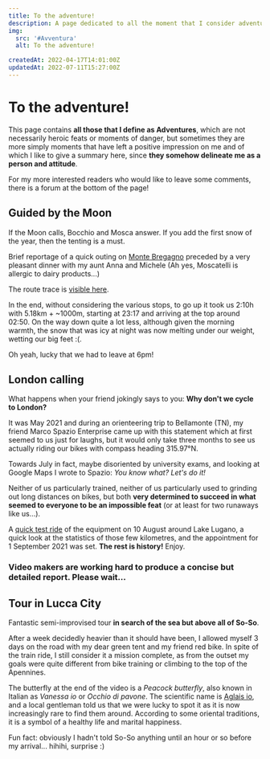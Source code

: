 ```yaml
---
title: To the adventure!
description: A page dedicated to all the moment that I consider adventures, i.e. experiences not planned in detail that in the end turn out to be real life lessons.
img:
  src: '#Avventura'
  alt: To the adventure!

createdAt: 2022-04-17T14:01:00Z
updatedAt: 2022-07-11T15:27:00Z
---
```


# To the adventure!

<CMedia :s="img.src" :a="img.src"></CMedia>

This page contains **all those that I define as Adventures**, which are not necessarily heroic feats or moments of danger, but sometimes they are more simply moments that have left a positive impression on me and of which I like to give a summary here, since **they somehow delineate me as a person and attitude**.

For my more interested readers who would like to leave some comments, there is a forum at the bottom of the page!

## Guided by the Moon

If the Moon calls, Bocchio and Mosca answer. If you add the first snow of the year, then the tenting is a must.

Brief reportage of a quick outing on [Monte Bregagno](https://it.wikipedia.org/wiki/Monte_Bregagno) preceded by a very pleasant dinner with my aunt Anna and Michele (Ah yes, Moscatelli is allergic to dairy products...)

<CMedia s="https://www.youtube.com/embed/h9_Ua0vIZYQ" c="Guided by the Moon" type="iframe"></CMedia>

The route trace is [visible here](https://www.strava.com/activities/6292541214).

In the end, without considering the various stops, to go up it took us 2:10h with 5.18km + ~1000m, starting at 23:17 and arriving at the top around 02:50. On the way down quite a lot less, although given the morning warmth, the snow that was icy at night was now melting under our weight, wetting our big feet :(.

Oh yeah, lucky that we had to leave at 6pm!

## London calling

What happens when your friend jokingly says to you: **Why don't we cycle to London?**

It was May 2021 and during an orienteering trip to Bellamonte (TN), my friend Marco Spazio Enterprise came up with this statement which at first seemed to us just for laughs, but it would only take three months to see us actually riding our bikes with compass heading 315.97°N.

Towards July in fact, maybe disoriented by university exams, and looking at Google Maps I wrote to Spazio: _You know what? Let's do it!_

Neither of us particularly trained, neither of us particularly used to grinding out long distances on bikes, but both **very determined to succeed in what seemed to everyone to be an impossible feat** (or at least for two runaways like us...).

A [quick test ride](https://connect.garmin.com/modern/activity/7281333384) of the equipment on 10 August around Lake Lugano, a quick look at the statistics of those few kilometres, and the appointment for 1 September 2021 was set. **The rest is history!** Enjoy.

### Video makers are working hard to produce a concise but detailed report. Please wait...

<CMedia s="https://www.youtube.com/embed/videoseries?list=PL0vzqvmThXohDPV-yPDlPBsmZ4WrfTbvr" c="Here are the first 8 days 😀... continue waiting for the following..." type="iframe"></CMedia>

<!-- <CMedia s="https://www.nautica.it/wp-content/uploads/2019/09/taboule-cuscus-freddo.jpg" c="...Voulez-vous un peu de taboulé?..." provider=""></CMedia> -->

## Tour in Lucca City

Fantastic semi-improvised tour **in search of the sea but above all of So-So**.

After a week decidedly heavier than it should have been, I allowed myself 3 days on the road with my dear green tent and my friend red bike. In spite of the train ride, I still consider it a mission complete, as from the outset my goals were quite different from bike training or climbing to the top of the Apennines.

<CMedia s="https://www.youtube.com/embed/XQmPAtAZnMY" c="Tour in Lucca City" type="iframe"></CMedia>

The butterfly at the end of the video is a _Peacock butterfly_, also known in Italian as _Vanessa io_ or _Occhio di pavone_. The scientific name is [Aglais io](https://en.wikipedia.org/wiki/Aglais_io), and a local gentleman told us that we were lucky to spot it as it is now increasingly rare to find them around. According to some oriental traditions, it is a symbol of a healthy life and marital happiness.

Fun fact: obviously I hadn't told So-So anything until an hour or so before my arrival... hihihi, surprise :)
